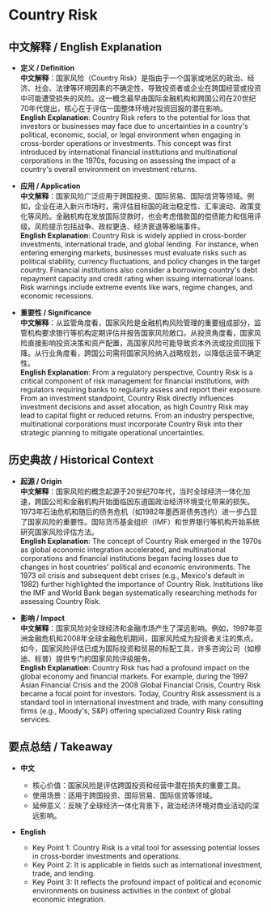 # Country Risk

## 中文解释 / English Explanation

* **定义 / Definition**  
  **中文解释**：国家风险（Country Risk）是指由于一个国家或地区的政治、经济、社会、法律等环境因素的不确定性，导致投资者或企业在跨国经营或投资中可能遭受损失的风险。这一概念最早由国际金融机构和跨国公司在20世纪70年代提出，核心在于评估一国整体环境对投资回报的潜在影响。  
  **English Explanation**: Country Risk refers to the potential for loss that investors or businesses may face due to uncertainties in a country's political, economic, social, or legal environment when engaging in cross-border operations or investments. This concept was first introduced by international financial institutions and multinational corporations in the 1970s, focusing on assessing the impact of a country's overall environment on investment returns.

* **应用 / Application**  
  **中文解释**：国家风险广泛应用于跨国投资、国际贸易、国际信贷等领域。例如，企业在进入新兴市场时，需评估目标国的政治稳定性、汇率波动、政策变化等风险。金融机构在发放国际贷款时，也会考虑借款国的偿债能力和信用评级。风险提示包括战争、政权更迭、经济衰退等极端事件。  
  **English Explanation**: Country Risk is widely applied in cross-border investments, international trade, and global lending. For instance, when entering emerging markets, businesses must evaluate risks such as political stability, currency fluctuations, and policy changes in the target country. Financial institutions also consider a borrowing country's debt repayment capacity and credit rating when issuing international loans. Risk warnings include extreme events like wars, regime changes, and economic recessions.

* **重要性 / Significance**  
  **中文解释**：从监管角度看，国家风险是金融机构风险管理的重要组成部分，监管机构要求银行等机构定期评估并报告国家风险敞口。从投资角度看，国家风险直接影响投资决策和资产配置，高国家风险可能导致资本外流或投资回报下降。从行业角度看，跨国公司需将国家风险纳入战略规划，以降低运营不确定性。  
  **English Explanation**: From a regulatory perspective, Country Risk is a critical component of risk management for financial institutions, with regulators requiring banks to regularly assess and report their exposure. From an investment standpoint, Country Risk directly influences investment decisions and asset allocation, as high Country Risk may lead to capital flight or reduced returns. From an industry perspective, multinational corporations must incorporate Country Risk into their strategic planning to mitigate operational uncertainties.

## 历史典故 / Historical Context

* **起源 / Origin**  
  **中文解释**：国家风险的概念起源于20世纪70年代，当时全球经济一体化加速，跨国公司和金融机构开始面临因东道国政治经济环境变化带来的损失。1973年石油危机和随后的债务危机（如1982年墨西哥债务违约）进一步凸显了国家风险的重要性。国际货币基金组织（IMF）和世界银行等机构开始系统研究国家风险评估方法。  
  **English Explanation**: The concept of Country Risk emerged in the 1970s as global economic integration accelerated, and multinational corporations and financial institutions began facing losses due to changes in host countries' political and economic environments. The 1973 oil crisis and subsequent debt crises (e.g., Mexico's default in 1982) further highlighted the importance of Country Risk. Institutions like the IMF and World Bank began systematically researching methods for assessing Country Risk.

* **影响 / Impact**  
  **中文解释**：国家风险对全球经济和金融市场产生了深远影响。例如，1997年亚洲金融危机和2008年全球金融危机期间，国家风险成为投资者关注的焦点。如今，国家风险评估已成为国际投资和贸易的标配工具，许多咨询公司（如穆迪、标普）提供专门的国家风险评级服务。  
  **English Explanation**: Country Risk has had a profound impact on the global economy and financial markets. For example, during the 1997 Asian Financial Crisis and the 2008 Global Financial Crisis, Country Risk became a focal point for investors. Today, Country Risk assessment is a standard tool in international investment and trade, with many consulting firms (e.g., Moody's, S&P) offering specialized Country Risk rating services.

## 要点总结 / Takeaway

* **中文**  
  - 核心价值：国家风险是评估跨国投资和经营中潜在损失的重要工具。  
  - 使用场景：适用于跨国投资、国际贸易、国际信贷等领域。  
  - 延伸意义：反映了全球经济一体化背景下，政治经济环境对商业活动的深远影响。  

* **English**  
  - Key Point 1: Country Risk is a vital tool for assessing potential losses in cross-border investments and operations.  
  - Key Point 2: It is applicable in fields such as international investment, trade, and lending.  
  - Key Point 3: It reflects the profound impact of political and economic environments on business activities in the context of global economic integration.